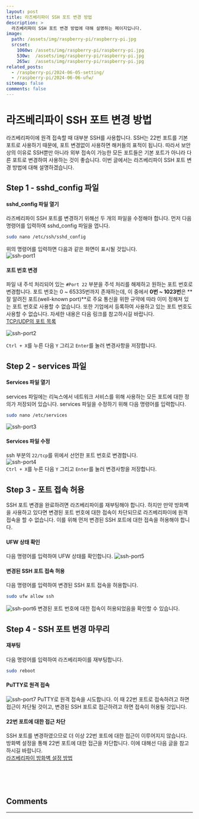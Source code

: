 ```yaml
---
layout: post
title: 라즈베리파이 SSH 포트 변경 방법
description: >
  라즈베리파이 SSH 포트 변경 방법에 대해 설명하는 페이지입니다.
image: 
  path: /assets/img/raspberry-pi/raspberry-pi.jpg
  srcset:
    1060w: /assets/img/raspberry-pi/raspberry-pi.jpg
    530w:  /assets/img/raspberry-pi/raspberry-pi.jpg
    265w:  /assets/img/raspberry-pi/raspberry-pi.jpg
related_posts:
  - /raspberry-pi/2024-06-05-setting/
  - /raspberry-pi/2024-06-06-ufw/
sitemap: false
comments: false
---
```


# 라즈베리파이 SSH 포트 변경 방법

라즈베리파이에 원격 접속할 때 대부분 SSH를 사용합니다. SSH는 22번 포트를 기본 포트로 사용하기 때문에, 포트 변경없이 사용하면 해커들의 표적이 됩니다. 따라서 보안상의 이유로 SSH뿐만 아니라 외부 접속이 가능한 모든 포트들은 기본 포트가 아니라 다른 포트로 변경하여 사용하는 것이 좋습니다. 이번 글에서는 라즈베리파이 SSH 포트 변경 방법에 대해 설명하겠습니다.

## Step 1 - sshd_config 파일
#### sshd_config 파일 열기
라즈베리파이 SSH 포트를 변경하기 위해선 두 개의 파일을 수정해야 합니다. 먼저 다음 명령어를 입력하여 sshd_config 파일을 엽니다.
```bash
sudo nano /etc/ssh/sshd_config
```   
위의 명령어를 입력하면 다음과 같은 화면이 표시될 것입니다.   
<img src="/assets/img/raspberry-pi/ssh-port1.png" alt="ssh-port1" />   

#### 포트 번호 변경

파일 내 주석 처리되어 있는 `#Port 22` 부분을 주석 처리를 해제하고 원하는 포트 번호로 변경합니다. 포트 번호는 0 ~ 65335번까지 존재하는데, 이 중에서 **0번 ~ 1023번**은 **잘 알려진 포트(well-known port)**로 주요 통신을 위한 규약에 따라 이미 정해져 있는 포트 번호로 사용할 수 없습니다. 또한 기업에서 등록하여 사용하고 있는 포트 번호도 사용할 수 없습니다. 자세한 내용은 다음 링크를 참고하시길 바랍니다.   
<a href="https://ko.wikipedia.org/wiki/TCP/UDP%EC%9D%98_%ED%8F%AC%ED%8A%B8_%EB%AA%A9%EB%A1%9D" target="_blank">TCP/UDP의 포트 목록</a>

<img src="/assets/img/raspberry-pi/ssh-port2.png" alt="ssh-port2" />   

`Ctrl + X`를 누른 다음 `Y` 그리고 `Enter`를 눌러 변경사항을 저장합니다.

## Step 2 - services 파일
#### Services 파일 열기
services 파일에는 리눅스에서 네트워크 서비스를 위해 사용하는 모든 포트에 대한 정의가 저장되어 있습니다. services 파일을 수정하기 위해 다음 명령어를 입력합니다.
```bash
sudo nano /etc/services
```
<img src="/assets/img/raspberry-pi/ssh-port3.png" alt="ssh-port3" /> 

#### Services 파일 수정
ssh 부분의 `22/tcp`를 위에서 선언한 포트 번호로 변경합니다.   
<img src="/assets/img/raspberry-pi/ssh-port4.png" alt="ssh-port4" />     
`Ctrl + X`를 누른 다음 `Y` 그리고 `Enter`를 눌러 변경사항을 저장합니다.

## Step 3 - 포트 접속 허용
SSH 포트 변경을 완료하려면 라즈베리파이를 재부팅해야 합니다. 하지만 만약 방화벽을 사용하고 있다면 변경된 포트 번호에 대한 접속이 차단되므로 라즈베리파이에 원격 접속을 할 수 없습니다. 이를 위해 먼저 변경된 SSH 포트에 대한 접속을 허용해야 합니다.

#### UFW 상태 확인
다음 명령어를 입력하여 UFW 상태를 확인합니다.
<img src="/assets/img/raspberry-pi/ssh-port5.png" alt="ssh-port5" /> 

#### 변경된 SSH 포트 접속 허용
다음 명령어를 입력하여 변경된 SSH 포트 접속을 허용합니다.
```bash
sudo ufw allow ssh
```
<img src="/assets/img/raspberry-pi/ssh-port6.png" alt="ssh-port6" />    
변경된 포트 번호에 대한 접속이 허용되었음을 확인할 수 있습니다.

## Step 4 - SSH 포트 변경 마무리

#### 재부팅
다음 명령어를 입력하여 라즈베리파이를 재부팅합니다.
```bash
sudo reboot
```

#### PuTTY로 원격 접속

<img src="/assets/img/raspberry-pi/ssh-port7.png" alt="ssh-port7" />      
PuTTY로 원격 접속을 시도합니다. 이 때 22번 포트로 접속하려고 하면 접근이 차단될 것이고, 변경된 SSH 포트로 접근하려고 하면 접속이 허용될 것입니다.     


#### 22번 포트에 대한 접근 차단
SSH 포트를 변경하였으므로 더 이상 22번 포트에 대한 접근이 이루어지지 않습니다. 방화벽 설정을 통해 22번 포트에 대한 접근을 차단합니다. 이에 대해선 다음 글을 참고하시길 바랍니다.    
<a href="../2024-06-06-ufw/" alt="ufw">라즈베리파이 방화벽 설정 방법</a>

<br />
<br />
<br />

## Comments
<hr />
<script
  src="https://utteranc.es/client.js"
  repo="HyunJinNo/HyunJinNo.github.io"
  issue-term="pathname"
  theme="github-light"
  crossorigin="anonymous"
  async
></script>